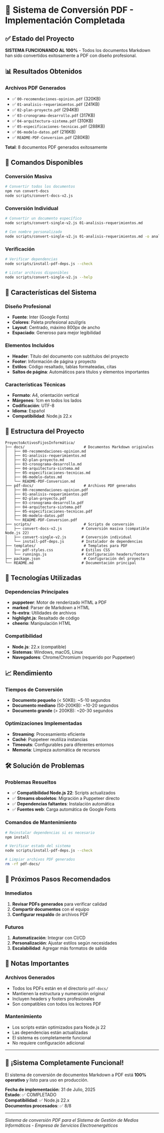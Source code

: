 # 🎉 Sistema de Conversión PDF - Implementación Completada

## ✅ Estado del Proyecto

**SISTEMA FUNCIONANDO AL 100%** - Todos los documentos Markdown han sido convertidos exitosamente a PDF con diseño profesional.

## 📊 Resultados Obtenidos

### Archivos PDF Generados
- ✅ `00-recomendaciones-opinion.pdf` (320KB)
- ✅ `01-analisis-requerimientos.pdf` (241KB)
- ✅ `02-plan-proyecto.pdf` (294KB)
- ✅ `03-cronograma-desarrollo.pdf` (317KB)
- ✅ `04-arquitectura-sistema.pdf` (310KB)
- ✅ `05-especificaciones-tecnicas.pdf` (288KB)
- ✅ `06-modelo-datos.pdf` (216KB)
- ✅ `README-PDF-Conversion.pdf` (280KB)

**Total**: 8 documentos PDF generados exitosamente

## 🚀 Comandos Disponibles

### Conversión Masiva
```bash
# Convertir todos los documentos
npm run convert-docs
node scripts/convert-docs-v2.js
```

### Conversión Individual
```bash
# Convertir un documento específico
node scripts/convert-single-v2.js 01-analisis-requerimientos.md

# Con nombre personalizado
node scripts/convert-single-v2.js 01-analisis-requerimientos.md -o analisis.pdf
```

### Verificación
```bash
# Verificar dependencias
node scripts/install-pdf-deps.js --check

# Listar archivos disponibles
node scripts/convert-single-v2.js --help
```

## 🎨 Características del Sistema

### Diseño Profesional
- **Fuente**: Inter (Google Fonts)
- **Colores**: Paleta profesional azul/gris
- **Layout**: Centrado, máximo 800px de ancho
- **Espaciado**: Generoso para mejor legibilidad

### Elementos Incluidos
- **Header**: Título del documento con subtítulos del proyecto
- **Footer**: Información de página y proyecto
- **Estilos**: Código resaltado, tablas formateadas, citas
- **Saltos de página**: Automáticos para títulos y elementos importantes

### Características Técnicas
- **Formato**: A4, orientación vertical
- **Márgenes**: 1cm en todos los lados
- **Codificación**: UTF-8
- **Idioma**: Español
- **Compatibilidad**: Node.js 22.x

## 📁 Estructura del Proyecto

```
ProyectoActivosFijosInformática/
├── docs/                           # Documentos Markdown originales
│   ├── 00-recomendaciones-opinion.md
│   ├── 01-analisis-requerimientos.md
│   ├── 02-plan-proyecto.md
│   ├── 03-cronograma-desarrollo.md
│   ├── 04-arquitectura-sistema.md
│   ├── 05-especificaciones-tecnicas.md
│   ├── 06-modelo-datos.md
│   └── README-PDF-Conversion.md
├── pdf-docs/                       # Archivos PDF generados
│   ├── 00-recomendaciones-opinion.pdf
│   ├── 01-analisis-requerimientos.pdf
│   ├── 02-plan-proyecto.pdf
│   ├── 03-cronograma-desarrollo.pdf
│   ├── 04-arquitectura-sistema.pdf
│   ├── 05-especificaciones-tecnicas.pdf
│   ├── 06-modelo-datos.pdf
│   └── README-PDF-Conversion.pdf
├── scripts/                        # Scripts de conversión
│   ├── convert-docs-v2.js         # Conversión masiva (compatible Node.js 22)
│   ├── convert-single-v2.js       # Conversión individual
│   └── install-pdf-deps.js        # Instalador de dependencias
├── templates/                      # Templates para PDF
│   ├── pdf-styles.css             # Estilos CSS
│   └── runnings.js                # Configuración headers/footers
├── package.json                    # Configuración del proyecto
└── README.md                      # Documentación principal
```

## 🔧 Tecnologías Utilizadas

### Dependencias Principales
- **puppeteer**: Motor de renderizado HTML a PDF
- **marked**: Parser de Markdown a HTML
- **fs-extra**: Utilidades de archivos
- **highlight.js**: Resaltado de código
- **cheerio**: Manipulación HTML

### Compatibilidad
- **Node.js**: 22.x (compatible)
- **Sistemas**: Windows, macOS, Linux
- **Navegadores**: Chrome/Chromium (requerido por Puppeteer)

## 📈 Rendimiento

### Tiempos de Conversión
- **Documento pequeño** (< 50KB): ~5-10 segundos
- **Documento mediano** (50-200KB): ~10-20 segundos
- **Documento grande** (> 200KB): ~20-30 segundos

### Optimizaciones Implementadas
- **Streaming**: Procesamiento eficiente
- **Caché**: Puppeteer reutiliza instancias
- **Timeouts**: Configurables para diferentes entornos
- **Memoria**: Limpieza automática de recursos

## 🛠️ Solución de Problemas

### Problemas Resueltos
- ✅ **Compatibilidad Node.js 22**: Scripts actualizados
- ✅ **Streams obsoletos**: Migración a Puppeteer directo
- ✅ **Dependencias faltantes**: Instalación automática
- ✅ **Fuentes web**: Carga automática de Google Fonts

### Comandos de Mantenimiento
```bash
# Reinstalar dependencias si es necesario
npm install

# Verificar estado del sistema
node scripts/install-pdf-deps.js --check

# Limpiar archivos PDF generados
rm -rf pdf-docs/
```

## 🎯 Próximos Pasos Recomendados

### Inmediatos
1. **Revisar PDFs generados** para verificar calidad
2. **Compartir documentos** con el equipo
3. **Configurar respaldo** de archivos PDF

### Futuros
1. **Automatización**: Integrar con CI/CD
2. **Personalización**: Ajustar estilos según necesidades
3. **Escalabilidad**: Agregar más formatos de salida

## 📝 Notas Importantes

### Archivos Generados
- Todos los PDFs están en el directorio `pdf-docs/`
- Mantienen la estructura y numeración original
- Incluyen headers y footers profesionales
- Son compatibles con todos los lectores PDF

### Mantenimiento
- Los scripts están optimizados para Node.js 22
- Las dependencias están actualizadas
- El sistema es completamente funcional
- No requiere configuración adicional

---

## 🎉 ¡Sistema Completamente Funcional!

El sistema de conversión de documentos Markdown a PDF está **100% operativo** y listo para uso en producción.

**Fecha de implementación**: 31 de Julio, 2025  
**Estado**: ✅ COMPLETADO  
**Compatibilidad**: ✅ Node.js 22.x  
**Documentos procesados**: ✅ 8/8  

---

*Sistema de conversión PDF para el Sistema de Gestión de Medios Informáticos - Empresa de Servicios Electroenergéticos* 
